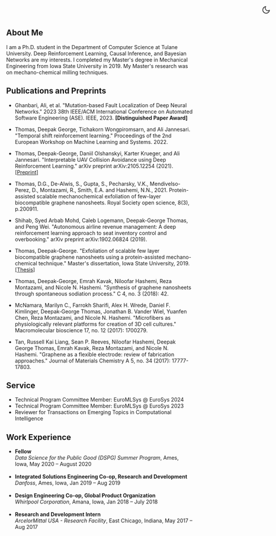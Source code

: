 <button id="darkModeToggle" aria-label="Toggle dark mode">
  <svg xmlns="http://www.w3.org/2000/svg" width="20" height="20" viewBox="0 0 24 24" fill="none" stroke="currentColor" stroke-width="2" stroke-linecap="round" stroke-linejoin="round">
    <path d="M21 12.79A9 9 0 1 1 11.21 3 7 7 0 0 0 21 12.79z"></path>
  </svg>
</button>

## About Me
I am a Ph.D. student in the Department of Computer Science at Tulane University. Deep Reinforcement Learning, Causal Inference, and Bayesian Networks are my interests. I completed my Master's degree in Mechanical Engineering from Iowa State University in 2019. My Master's research was on mechano-chemical milling techniques.

## Publications and Preprints

- Ghanbari, Ali, et al. "Mutation-based Fault Localization of Deep Neural Networks." 2023 38th IEEE/ACM International Conference on Automated Software Engineering (ASE). IEEE, 2023. **[Distinguished Paper Award]** 

- Thomas, Deepak George, Tichakorn Wongpiromsarn, and Ali Jannesari. "Temporal shift reinforcement learning." Proceedings of the 2nd European Workshop on Machine Learning and Systems. 2022.

- Thomas, Deepak-George, Daniil Olshanskyi, Karter Krueger, and Ali Jannesari. "Interpretable UAV Collision Avoidance using Deep Reinforcement Learning." arXiv preprint arXiv:2105.12254 (2021). [[Preprint]](https://github.com/Deepakgthomas/deepakgthomas.github.io/files/9294702/2105.12254.pdf)
  
  
- Thomas, D.G., De-Alwis, S., Gupta, S., Pecharsky, V.K., Mendivelso-Perez, D., Montazami, R., Smith, E.A. and Hashemi, N.N., 2021. Protein-assisted scalable mechanochemical exfoliation of few-layer biocompatible graphene nanosheets. Royal Society open science, 8(3), p.200911.   
 
- Shihab, Syed Arbab Mohd, Caleb Logemann, Deepak-George Thomas, and Peng Wei. "Autonomous airline revenue management: A deep reinforcement learning approach to seat inventory control and overbooking." arXiv preprint arXiv:1902.06824 (2019).

- Thomas, Deepak-George. "Exfoliation of scalable few layer biocompatible graphene nanosheets using a protein-assisted mechano-chemical technique." Master's dissertation, Iowa State University, 2019. [[Thesis]](https://github.com/Deepakgthomas/deepakgthomas.github.io/files/9294745/Thomas_iastate_0097M_17985.pdf) 

- Thomas, Deepak-George, Emrah Kavak, Niloofar Hashemi, Reza Montazami, and Nicole N. Hashemi. "Synthesis of graphene nanosheets through spontaneous sodiation process." C 4, no. 3 (2018): 42.

- McNamara, Marilyn C., Farrokh Sharifi, Alex H. Wrede, Daniel F. Kimlinger, Deepak‐George Thomas, Jonathan B. Vander Wiel, Yuanfen Chen, Reza Montazami, and Nicole N. Hashemi. "Microfibers as physiologically relevant platforms for creation of 3D cell cultures." Macromolecular bioscience 17, no. 12 (2017): 1700279.

- Tan, Russell Kai Liang, Sean P. Reeves, Niloofar Hashemi, Deepak George Thomas, Emrah Kavak, Reza Montazami, and Nicole N. Hashemi. "Graphene as a flexible electrode: review of fabrication approaches." Journal of Materials Chemistry A 5, no. 34 (2017): 17777-17803. 

## Service

- Technical Program Committee Member: EuroMLSys @ EuroSys 2024
- Technical Program Committee Member: EuroMLSys @ EuroSys 2023
- Reviewer for Transactions on Emerging Topics in Computational Intelligence

## Work Experience

- **Fellow**<br>
  *Data Science for the Public Good (DSPG) Summer Program*, Ames, Iowa, May 2020 – August 2020 <br><br>
- **Integrated Solutions Engineering Co-op, Research and Development**<br>
  *Danfoss*, Ames, Iowa, Jan 2019 – Aug 2019 <br><br>
- **Design Engineering Co-op, Global Product Organization**<br>
  *Whirlpool Corporation*, Amana, Iowa, Jan 2018 – July 2018<br><br>
- **Research and Development Intern**<br>
  *ArcelorMittal USA - Research Facility*, East Chicago, Indiana, May 2017 – Aug 2017

<style>
body {
    transition: background-color 0.3s, color 0.3s;
}
.dark-mode {
    background-color: #1a1a1a;
    color: #ffffff;
}
.dark-mode a {
    color: #bb86fc;
}
#darkModeToggle {
    position: fixed;
    top: 10px;
    right: 10px;
    width: 40px;
    height: 40px;
    border-radius: 50%;
    background-color: transparent;
    border: none;
    cursor: pointer;
    display: flex;
    align-items: center;
    justify-content: center;
    z-index: 1000;
}
#darkModeToggle svg {
    width: 24px;
    height: 24px;
    color: #333;
}
.dark-mode #darkModeToggle svg {
    color: #fff;
}
</style>

<script>
function toggleDarkMode() {
    document.body.classList.toggle('dark-mode');
    localStorage.setItem('darkMode', document.body.classList.contains('dark-mode'));
    updateIcon();
}

function updateIcon() {
    const isDarkMode = document.body.classList.contains('dark-mode');
    const icon = document.querySelector('#darkModeToggle svg');
    if (isDarkMode) {
        icon.innerHTML = '<circle cx="12" cy="12" r="5"></circle><line x1="12" y1="1" x2="12" y2="3"></line><line x1="12" y1="21" x2="12" y2="23"></line><line x1="4.22" y1="4.22" x2="5.64" y2="5.64"></line><line x1="18.36" y1="18.36" x2="19.78" y2="19.78"></line><line x1="1" y1="12" x2="3" y2="12"></line><line x1="21" y1="12" x2="23" y2="12"></line><line x1="4.22" y1="19.78" x2="5.64" y2="18.36"></line><line x1="18.36" y1="5.64" x2="19.78" y2="4.22"></line>';
    } else {
        icon.innerHTML = '<path d="M21 12.79A9 9 0 1 1 11.21 3 7 7 0 0 0 21 12.79z"></path>';
    }
}

document.getElementById('darkModeToggle').addEventListener('click', toggleDarkMode);

// Check for saved dark mode preference
if (localStorage.getItem('darkMode') === 'true') {
    document.body.classList.add('dark-mode');
}
updateIcon();
</script>
